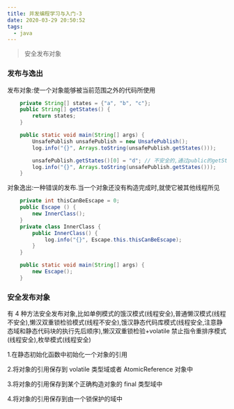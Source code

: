 ```yaml
---
title: 并发编程学习与入门-3
date: 2020-03-29 20:50:52
tags:
  - java
---
```


> 安全发布对象

### 发布与逸出

发布对象:使一个对象能够被当前范围之外的代码所使用

```java
    private String[] states = {"a", "b", "c"};
    public String[] getStates() {
        return states;
    }

    public static void main(String[] args) {
        UnsafePublish unsafePublish = new UnsafePublish();
        log.info("{}", Arrays.toString(unsafePublish.getStates()));

        unsafePublish.getStates()[0] = "d"; // 不安全的,通过public的getStates拿到states,可以对其更改
        log.info("{}", Arrays.toString(unsafePublish.getStates()));
    }
```

对象逸出:一种错误的发布.当一个对象还没有构造完成时,就使它被其他线程所见

```java
    private int thisCanBeEscape = 0;
    public Escape () {
        new InnerClass();
    }
    private class InnerClass {
        public InnerClass() {
            log.info("{}", Escape.this.thisCanBeEscape);
        }
    }

    public static void main(String[] args) {
        new Escape();
    }
```

### 安全发布对象

有 4 种方法安全发布对象,比如单例模式的饿汉模式(线程安全),普通懒汉模式(线程不安全),懒汉双重锁检验模式(线程不安全),饿汉静态代码库模式(线程安全,注意静态域和静态代码块的执行先后顺序),懒汉双重锁检验+volatile 禁止指令重排序模式(线程安全),枚举模式(线程安全)

1.在静态初始化函数中初始化一个对象的引用

2.将对象的引用保存到 volatile 类型域或者 AtomicReference 对象中

3.将对象的引用保存到某个正确构造对象的 final 类型域中

4.将对象的引用保存到由一个锁保护的域中
